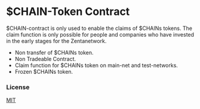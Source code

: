 # $CHAIN-Token Contract

$CHAIN-contract is only used to enable the claims of $CHAINs tokens. The claim function is only possible for people and companies who have invested in the early stages for the Zentanetwork.

- Non transfer of $CHAINs token.
- Non Tradeable Contract.
- Claim function for $CHAINs token on main-net and test-networks.
- Frozen $CHAINs token.

### License

[MIT](https://github.com/ZentaChain/CHAIN-Token/blob/main/LICENSE)
